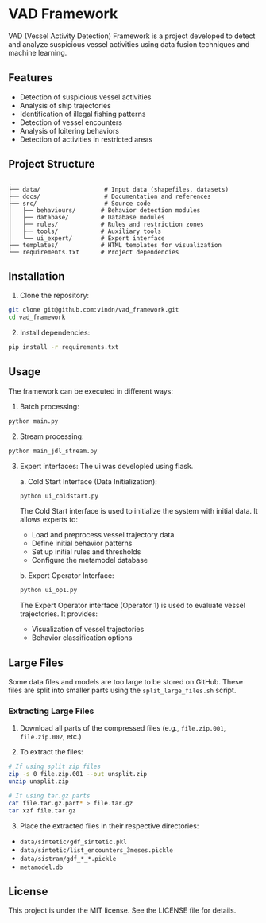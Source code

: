 # VAD Framework

VAD (Vessel Activity Detection) Framework is a project developed to detect and analyze suspicious vessel activities using data fusion techniques and machine learning.

## Features

- Detection of suspicious vessel activities
- Analysis of ship trajectories
- Identification of illegal fishing patterns
- Detection of vessel encounters
- Analysis of loitering behaviors
- Detection of activities in restricted areas

## Project Structure

```
.
├── data/                  # Input data (shapefiles, datasets)
├── docs/                  # Documentation and references
├── src/                   # Source code
│   ├── behaviours/       # Behavior detection modules
│   ├── database/         # Database modules
│   ├── rules/            # Rules and restriction zones
│   ├── tools/            # Auxiliary tools
│   └── ui_expert/        # Expert interface
├── templates/            # HTML templates for visualization
└── requirements.txt      # Project dependencies
```

## Installation

1. Clone the repository:
```bash
git clone git@github.com:vindn/vad_framework.git
cd vad_framework
```

2. Install dependencies:
```bash
pip install -r requirements.txt
```

## Usage

The framework can be executed in different ways:

1. Batch processing:
```bash
python main.py
```

2. Stream processing:
```bash
python main_jdl_stream.py
```

3. Expert interfaces:
   The ui was developled using flask.

   a. Cold Start Interface (Data Initialization):
   ```bash
   python ui_coldstart.py
   ```
   The Cold Start interface is used to initialize the system with initial data. It allows experts to:
   - Load and preprocess vessel trajectory data
   - Define initial behavior patterns
   - Set up initial rules and thresholds
   - Configure the metamodel database

   b. Expert Operator Interface:
   ```bash
   python ui_op1.py
   ```
   The Expert Operator interface (Operator 1) is used to evaluate vessel trajectories. It provides:
   - Visualization of vessel trajectories
   - Behavior classification options




## Large Files

Some data files and models are too large to be stored on GitHub. These files are split into smaller parts using the `split_large_files.sh` script.

### Extracting Large Files

1. Download all parts of the compressed files (e.g., `file.zip.001`, `file.zip.002`, etc.)

2. To extract the files:
```bash
# If using split zip files
zip -s 0 file.zip.001 --out unsplit.zip
unzip unsplit.zip

# If using tar.gz parts
cat file.tar.gz.part* > file.tar.gz
tar xzf file.tar.gz
```

3. Place the extracted files in their respective directories:

- `data/sintetic/gdf_sintetic.pkl`
- `data/sintetic/list_encounters_3meses.pickle`
- `data/sistram/gdf_*_*.pickle`
- `metamodel.db`


## License

This project is under the MIT license. See the LICENSE file for details.

